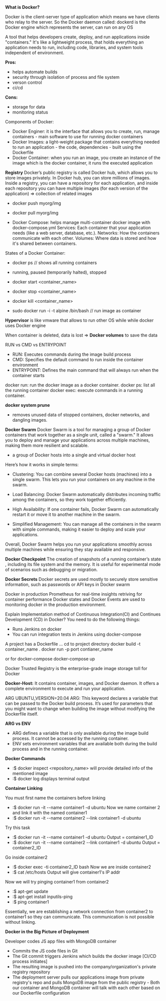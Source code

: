 **What is Docker?**

Docker is the client-server type of application which means we have clients who relay to the server. So the Docker daemon called: dockerd is the Docker engine which represents the server, can run on any OS

A tool that helps developers create, deploy, and run applications inside "containers." It's like a lightweight process, that holds everything an application needs to run, including code, libraries, and system tools independent of environment.

**Pros:**
- helps automate builds
- security through isolation of process and file system
- verson control
- ci/cd

**Cons:**
- storage for data
- monitoring status

Components of Docker:
- Docker Enginer: it is the interface that allows you to create, run, manage containers - main software to use for running docker containers
- Docker Images: a light-weight package that contains everything needed to run an application - the code, dependencies - built using the Dockerfile
- Docker Container: when you run an image, you create an instance of the image which is the docker container, it runs the executed application

**Registry**
Docker’s public registry is called Docker hub, which allows you to store images privately. In Docker hub, you can store millions of images.
Inside a registry, you can have a repository for each application, and inside each repository you can have multiple images (for each version of the application) => collection of related images
- docker push myorg/img
- docker pull myorg/img


- Docker Compose: helps manage multi-container docker image with docker-compose.yml
Services: Each container that your application needs (like a web server, database, etc.).
Networks: How the containers communicate with each other.
Volumes: Where data is stored and how it's shared between containers.

States of a Docker Container:
- docker ps // shows all running containers
- running, paused (temporarily halted), stopped
- docker start <container_name>
- docker stop <container_name>
- docker kill <container_name>

- sudo docker run -i -t alpine /bin/bash // run image as container

**Hypervisor** is like vmware that allows to run other OS while while docker uses Docker engine

When container is deleted, data is lost => **Docker volumes** to save the data

RUN vs CMD vs ENTRYPOINT
- RUN: Executes commands during the image build process
- CMD: Specifies the default command to run inside the container environment
- ENTRYPOINT: Defines the main command that will always run when the container starts

docker run: run the docker image as a docker container.
docker ps: list all the running container
docker exec: execute commands in a running container.

**docker system prune**
- removes unused data of stopped containers, docker networks, and dangling images. 

**Docker Swarm**
Docker Swarm is a tool for managing a group of Docker containers that work together as a single unit, called a "swarm." It allows you to deploy and manage your applications across multiple machines, making them more resilient and scalable.
- a group of Docker hosts into a single and virtual docker host

Here’s how it works in simple terms:

- Clustering: You can combine several Docker hosts (machines) into a single swarm. This lets you run your containers on any machine in the swarm.

- Load Balancing: Docker Swarm automatically distributes incoming traffic among the containers, so they work together efficiently.

- High Availability: If one container fails, Docker Swarm can automatically restart it or move it to another machine in the swarm.

- Simplified Management: You can manage all the containers in the swarm with simple commands, making it easier to deploy and scale your applications.

Overall, Docker Swarm helps you run your applications smoothly across multiple machines while ensuring they stay available and responsive.

**Docker Checkpoint**
The creation of snapshots of a running container’s state , including its file system and the memory. It is useful for experimental mode of scenarios such as debugging or migration.

**Docker Secrets**
Docker secrets are used mostly to securely store sensitive information, such as passwords or API keys in Docker swarm

Docker in production
Prometheus for real-time insights retriving for container performance
Docker states and Docker Events are used to monitoring docker in the production environment.

Explain Implementation method of Continuous Integration(CI) and Continues Development (CD) in Docker?
You need to do the following things:
- Runs Jenkins on docker
- You can run integration tests in Jenkins using docker-compose

A project has a Dockerfile ...
cd to project directory
docker build -t container_name .
docker run -p port contianer_name

or for docker-compose
docker-compose up

Docker Trusted Registry is the enterprise-grade image storage toll for Docker

**Docker-Host:** It contains container, images, and Docker daemon. It offers a complete environment to execute and run your application.

ARG UBUNTU_VERSION=20.04
ARG: This keyword declares a variable that can be passed to the Docker build process. It’s used for parameters that you might want to change when building the image without modifying the Dockerfile itself.

**ARG vs ENV**
- ARG defines a variable that is only available during the image build process. It cannot be accessed by the running container.
- ENV sets environment variables that are available both during the build process and in the running container.

**Docker Commands**
- :$ docker inspect <repository_name> will provide detailed info of the mentioned image
- :$ docker log <containerID> displays terminal output

**Container Linking**

You must first name the containers before linking
- :$ docker run -it --name container1 -d ubuntu
Now we name container 2 and link it with the named container1
- :$ docker run -it --name container2 --link container1 -d ubuntu

Try this task

- :$ docker run -it --name container1 -d ubuntu
Output = container1_ID
- :$ docker run -it --name container2 --link container1 -d ubuntu
Output = container2_ID

Go inside container2 
- :$ docker exec -ti container2_ID bash
Now we are inside container2
- :$ cat /etc/hosts
Output will give container1's IP addr

Now we will try pinging container1 from container2
- :$ apt-get update
- :$ apt-get install inputils-ping
- :$ ping container1

Essentially, we are establishing a network connection from container2 to container1 so they can communicate. This communication is not possible without linking.

**Docker in the Big Picture of Deployment**

Developer codes JS app files with MongoDB container

- Commits the JS code files in Git
- The Git commit triggers Jenkins which builds the docker image    [CI/CD process initiates]
- The resulting image is pushed into the company/organization's private registry repository
- The deployment server pulls our applications image from private registry's repo and pulls MongoDB image from the public registry - Both our container and MongoDB container will talk with each other based on our Dockerfile configuration
